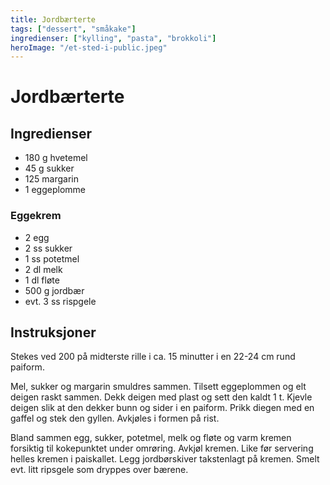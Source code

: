 ```yaml
---
title: Jordbærterte
tags: ["dessert", "småkake"]
ingredienser: ["kylling", "pasta", "brokkoli"]
heroImage: "/et-sted-i-public.jpeg"
---
```


# Jordbærterte

## Ingredienser

- 180 g hvetemel
- 45 g sukker
- 125 margarin
- 1 eggeplomme

### Eggekrem

- 2 egg
- 2 ss sukker
- 1 ss potetmel
- 2 dl melk
- 1 dl fløte
- 500 g jordbær
- evt. 3 ss rispgele

## Instruksjoner

Stekes ved 200 på midterste rille i ca. 15 minutter i en 22-24 cm rund paiform.

Mel, sukker og margarin smuldres sammen. Tilsett eggeplommen og elt deigen raskt sammen. Dekk deigen med plast og sett den kaldt 1 t. Kjevle deigen slik at den dekker bunn og sider i en paiform. Prikk diegen med en gaffel og stek den gyllen. Avkjøles i formen på rist.

Bland sammen egg, sukker, potetmel, melk og fløte og varm kremen forsiktig til kokepunktet under omrøring. Avkjøl kremen. Like før servering helles kremen i paiskallet. Legg jordbørskiver takstenlagt på kremen. Smelt evt. litt ripsgele som dryppes over bærene.
